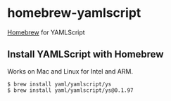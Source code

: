 homebrew-yamlscript
===================

[Homebrew](https://brew.sh/) for YAMLScript


## Install YAMLScript with Homebrew

Works on Mac and Linux for Intel and ARM.

```
$ brew install yaml/yamlscript/ys
$ brew install yaml/yamlscript/ys@0.1.97
```
